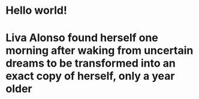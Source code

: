 # Hello world!

# Liva Alonso found herself one morning after waking from uncertain dreams to be transformed into an exact copy of herself, only a year older

